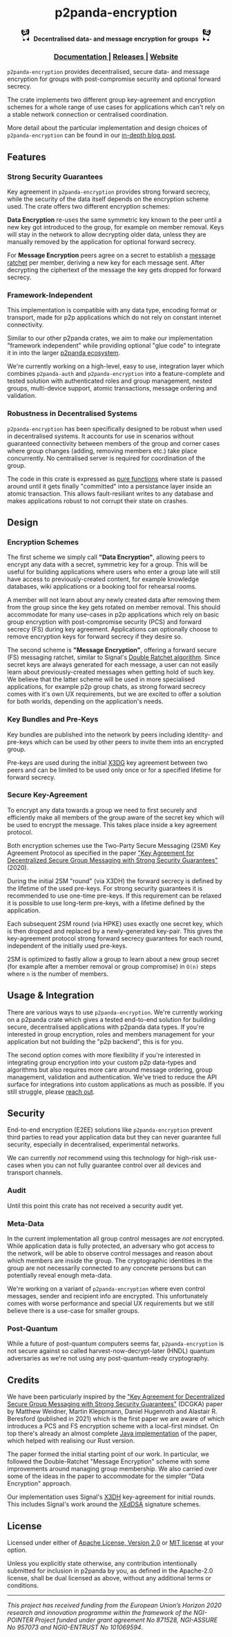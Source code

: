 <h1 align="center">p2panda-encryption</h1>

<div align="center">
  <img src="https://raw.githubusercontent.com/p2panda/.github/main/assets/panda-left.gif" width="auto" height="30px">
  <strong>Decentralised data- and message encryption for groups</strong>
  <img src="https://raw.githubusercontent.com/p2panda/.github/main/assets/panda-right.gif" width="auto" height="30px">
</div>

<div align="center">
  <h3>
    <a href="https://docs.rs/p2panda-encryption">
      Documentation
    </a>
    <span> | </span>
    <a href="https://github.com/p2panda/p2panda/releases">
      Releases
    </a>
    <span> | </span>
    <a href="https://p2panda.org">
      Website
    </a>
  </h3>
</div>

`p2panda-encryption` provides decentralised, secure data- and message encryption for groups with post-compromise security and optional forward secrecy.

The crate implements two different group key-agreement and encryption schemes for a whole range of use cases for applications which can't rely on a stable network connection or centralised coordination.

More detail about the particular implementation and design choices of `p2panda-encryption` can be found in our [in-depth blog post](https://p2panda.org/2025/02/24/group-encryption.html).

## Features

### Strong Security Guarantees

Key agreement in `p2panda-encryption` provides strong forward secrecy, while the security of the data itself depends on the encryption scheme used. The crate offers two different encryption schemes:

**Data Encryption** re-uses the same symmetric key known to the peer until a new key got introduced to the group, for example on member removal. Keys will stay in the network to allow decrypting older data, unless they are manually removed by the application for optional forward secrecy.

For **Message Encryption** peers agree on a secret to establish a [message ratchet](https://en.wikipedia.org/wiki/Double_Ratchet_Algorithm) per member, deriving a new key for each message sent. After decrypting the ciphertext of the message the key gets dropped for forward secrecy.

### Framework-Independent

This implementation is compatible with any data type, encoding format or transport, made for p2p applications which do not rely on constant internet connectivity.

Similar to our other p2panda crates, we aim to make our implementation "framework independent" while providing optional "glue code" to integrate it in into the larger [p2panda ecosystem](https://p2panda.org).

We're currently working on a high-level, easy to use, integration layer which combines `p2panda-auth` and `p2panda-encryption` into a feature-complete and tested solution with authenticated roles and group management, nested groups, multi-device support, atomic transactions, message ordering and validation.

### Robustness in Decentralised Systems

`p2panda-encryption` has been specifically designed to be robust when used in decentralised systems. It accounts for use in scenarios without guaranteed connectivity between members of the group and corner cases where group changes (adding, removing members etc.) take place concurrently. No centralised server is required for coordination of the group.

The code in this crate is expressed as [pure functions](https://en.wikipedia.org/wiki/Pure_function) where state is passed around until it gets finally "committed" into a persistance layer inside an atomic transaction. This allows fault-resiliant writes to any database and makes applications robust to not corrupt their state on crashes.

## Design

### Encryption Schemes

The first scheme we simply call **"Data Encryption"**, allowing peers to encrypt any data with a secret, symmetric key for a group. This will be useful for building applications where users who enter a group late will still have access to previously-created content, for example knowledge databases, wiki applications or a booking tool for rehearsal rooms.

A member will not learn about any newly created data after removing them from the group since the key gets rotated on member removal. This should accommodate for many use-cases in p2p applications which rely on basic group encryption with post-compromise security (PCS) and forward secrecy (FS) during key agreement. Applications can optionally choose to remove encryption keys for forward secrecy if they desire so.

The second scheme is **"Message Encryption"**, offering a forward secure (FS) messaging ratchet, similar to Signal's [Double Ratchet algorithm](https://en.wikipedia.org/wiki/Double_Ratchet_Algorithm). Since secret keys are always generated for each message, a user can not easily learn about previously-created messages when getting hold of such key. We believe that the latter scheme will be used in more specialised applications, for example p2p group chats, as strong forward secrecy comes with it's own UX requirements, but we are excited to offer a solution for both worlds, depending on the application's needs.

### Key Bundles and Pre-Keys

Key bundles are published into the network by peers including identity- and pre-keys which can be used by other peers to invite them into an encrypted group.

Pre-keys are used during the initial [X3DG](https://signal.org/docs/specifications/x3dh/) key agreement between two peers and can be limited to be used only once or for a specified lifetime for forward secrecy.

### Secure Key-Agreement

To encrypt any data towards a group we need to first securely and efficiently make all members of the group aware of the secret key which will be used to encrypt the message. This takes place inside a key agreement protocol.

Both encryption schemes use the Two-Party Secure Messaging (2SM) Key Agreement Protocol as specified in the paper ["Key Agreement for Decentralized Secure Group Messaging with Strong Security Guarantees"](https://eprint.iacr.org/2020/1281.pdf>) (2020).

During the initial 2SM "round" (via X3DH) the forward secrecy is defined by the lifetime of the used pre-keys. For strong security guarantees it is recommended to use one-time pre-keys. If this requirement can be relaxed it is possible to use long-term pre-keys, with a lifetime defined by the application.

Each subsequent 2SM round (via HPKE) uses exactly one secret key, which is then dropped and replaced by a newly-generated key-pair. This gives the key-agreement protocol strong forward secrecy guarantees for each round, independent of the initially used pre-keys.

2SM is optimized to fastly allow a group to learn about a new group secret (for example after a member removal or group compromise) in `O(n)` steps where `n` is the number of members.

## Usage & Integration

There are various ways to use `p2panda-encryption`. We're currently working on a p2panda crate which gives a tested end-to-end solution for building secure, decentralised applications with p2panda data types. If you're interested in group encryption, roles and members management for your application but not building the "p2p backend", this is for you.

The second option comes with more flexibility if you're interested in integrating group encryption into your custom p2p data-types and algorithms but also requires more care around message ordering, group management, validation and authentication. We've tried to reduce the API surface for integrations into custom applications as much as possible. If you still struggle, please [reach out](https://p2panda.org/#contact).

## Security

End-to-end encryption (E2EE) solutions like `p2panda-encryption` prevent third parties to read your application data but they can never guarantee full security, especially in decentralised, experimental networks.

We can currently _not_ recommend using this technology for high-risk use-cases when you can not fully guarantee control over all devices and transport channels.

### Audit

Until this point this crate has not received a security audit yet.

### Meta-Data

In the current implementation all group control messages are _not_ encrypted. While application data is fully protected, an adversary who got access to the network, will be able to observe control messages and reason about which members are inside the group. The cryptographic identities in the group are not necessarily connected to any concrete persons but can potentially reveal enough meta-data.

We're working on a variant of `p2panda-encryption` where even control messages, sender and recipient info are encrypted. This unfortunately comes with worse performance and special UX requirements but we still believe there is a use-case for smaller groups.

### Post-Quantum

While a future of post-quantum computers seems far, `p2panda-encryption` is not secure against so called harvest-now-decrypt-later (HNDL) quantum adversaries as we're not using any post-quantum-ready cryptography.

## Credits

We have been particularly inspired by the ["Key Agreement for Decentralized Secure Group Messaging with Strong Security Guarantees"](https://eprint.iacr.org/2020/1281.pdf) (DCGKA) paper by Matthew Weidner, Martin Kleppmann, Daniel Hugenroth and Alastair R. Beresford (published in 2021) which is the first paper we are aware of which introduces a PCS and FS encryption scheme with a local-first mindset. On top there's already an almost complete [Java implementation](https://github.com/trvedata/key-agreement) of the paper, which helped with realising our Rust version.

The paper formed the initial starting point of our work. In particular, we followed the Double-Ratchet "Message Encryption" scheme with some improvements around managing group membership. We also carried over some of the ideas in the paper to accommodate for the simpler "Data Encryption" approach.

Our implementation uses Signal's [X3DH](https://signal.org/docs/specifications/x3dh) key-agreement for initial rounds. This includes Signal's work around the [XEdDSA](https://signal.org/docs/specifications/xeddsa) signature schemes.

## License

Licensed under either of [Apache License, Version 2.0] or [MIT license] at your option.

Unless you explicitly state otherwise, any contribution intentionally submitted for inclusion in
p2panda by you, as defined in the Apache-2.0 license, shall be dual licensed as above, without any
additional terms or conditions.

[Apache License, Version 2.0]: https://github.com/p2panda/p2panda/blob/main/LICENSES/Apache-2.0.txt
[MIT license]: https://github.com/p2panda/p2panda/blob/main/LICENSES/MIT.txt

---

*This project has received funding from the European Union’s Horizon 2020
research and innovation programme within the framework of the NGI-POINTER
Project funded under grant agreement No 871528, NGI-ASSURE No 957073 and
NGI0-ENTRUST No 101069594*.
